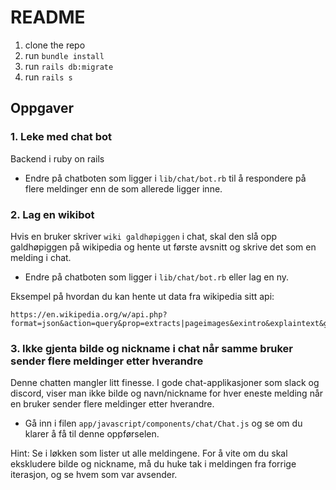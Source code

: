 # README

1. clone the repo
2. run `bundle install`
3. run `rails db:migrate`
4. run `rails s`

## Oppgaver

### 1. Leke med chat bot
Backend i ruby on rails
- Endre på chatboten som ligger i `lib/chat/bot.rb` til å respondere på flere meldinger enn de som allerede ligger inne.

### 2. Lag en wikibot
Hvis en bruker skriver `wiki galdhøpiggen` i chat, skal den slå opp galdhøpiggen på wikipedia og hente ut første avsnitt og skrive det som en melding i chat.
- Endre på chatboten som ligger i `lib/chat/bot.rb` eller lag en ny.

Eksempel på hvordan du kan hente ut data fra wikipedia sitt api:
```text
https://en.wikipedia.org/w/api.php?format=json&action=query&prop=extracts|pageimages&exintro&explaintext&generator=search&gsrsearch=intitle:mars&gsrlimit=1&redirects=1
```

### 3. Ikke gjenta bilde og nickname i chat når samme bruker sender flere meldinger etter hverandre 
Denne chatten mangler litt finesse. I gode chat-applikasjoner som slack og discord, viser man ikke bilde og navn/nickname
for hver eneste melding når en bruker sender flere meldinger etter hverandre.

- Gå inn i filen `app/javascript/components/chat/Chat.js` og se om du klarer å få til denne oppførselen.

Hint: Se i løkken som lister ut alle meldingene. For å vite om du skal ekskludere bilde og nickname, må du huke tak i meldingen fra forrige iterasjon, og se hvem som var avsender.
